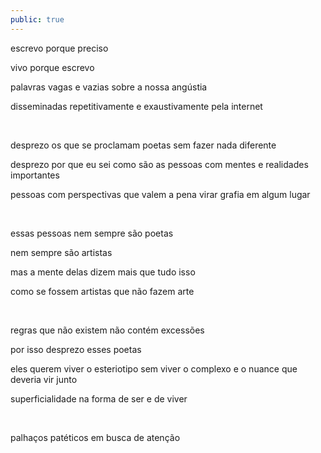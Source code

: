 ```yaml
---
public: true
---
```


escrevo porque preciso

vivo porque escrevo

palavras vagas e vazias sobre a nossa angústia

disseminadas repetitivamente e exaustivamente pela internet

&nbsp;

desprezo os que se proclamam poetas sem fazer nada diferente

desprezo por que eu sei como são as pessoas com mentes e realidades importantes

pessoas com perspectivas que valem a pena virar grafia em algum lugar

&nbsp;

essas pessoas nem sempre são poetas

nem sempre são artistas

mas a mente delas dizem mais que tudo isso

como se fossem artistas que não fazem arte

&nbsp;

regras que não existem não contém excessões

por isso desprezo esses poetas

eles querem viver o esteriotipo sem viver o complexo e o nuance que deveria vir junto

superficialidade na forma de ser e de viver

&nbsp;

palhaços patéticos em busca de atenção
